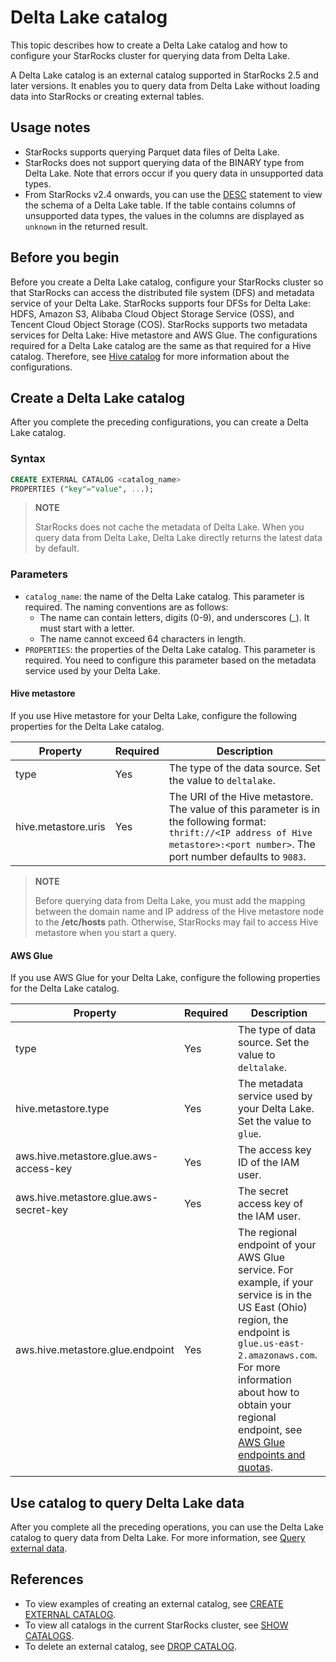 # Delta Lake catalog

This topic describes how to create a Delta Lake catalog and how to configure your StarRocks cluster for querying data from Delta Lake.

A Delta Lake catalog is an external catalog supported in StarRocks 2.5 and later versions. It enables you to query data from Delta Lake without loading data into StarRocks or creating external tables.

## Usage notes

- StarRocks supports querying Parquet data files of Delta Lake.
- StarRocks does not support querying data of the BINARY type from Delta Lake. Note that errors occur if you query data in unsupported data types.
- From StarRocks v2.4 onwards, you can use the [DESC](../../sql-reference/sql-statements/Utility/DESCRIBE.md) statement to view the schema of a Delta Lake table. If the table contains columns of unsupported data types, the values in the columns are displayed as `unknown` in the returned result.

## Before you begin

Before you create a Delta Lake catalog, configure your StarRocks cluster so that StarRocks can access the distributed file system (DFS) and metadata service of your Delta Lake. StarRocks supports four DFSs for Delta Lake: HDFS, Amazon S3, Alibaba Cloud Object Storage Service (OSS), and Tencent Cloud Object Storage (COS). StarRocks supports two metadata services for Delta Lake: Hive metastore and AWS Glue. The configurations required for a Delta Lake catalog are the same as that required for a Hive catalog. Therefore, see [Hive catalog](../catalog/hive_catalog.md#before-you-begin) for more information about the configurations.

## Create a Delta Lake catalog

After you complete the preceding configurations, you can create a Delta Lake catalog.

### Syntax

```SQL
CREATE EXTERNAL CATALOG <catalog_name> 
PROPERTIES ("key"="value", ...);
```

> **NOTE**
>
> StarRocks does not cache the metadata of Delta Lake. When you query data from Delta Lake, Delta Lake directly returns the latest data by default.

### Parameters

- `catalog_name`: the name of the Delta Lake catalog. This parameter is required. The naming conventions are as follows:
  - The name can contain letters, digits (0-9), and underscores (_). It must start with a letter.
  - The name cannot exceed 64 characters in length.
- `PROPERTIES`: the properties of the Delta Lake catalog. This parameter is required. You need to configure this parameter based on the metadata service used by your Delta Lake.

#### Hive metastore

If you use Hive metastore for your Delta Lake, configure the following properties for the Delta Lake catalog.

| **Property**        | **Required** | **Description**                                              |
| ------------------- | ------------ | ------------------------------------------------------------ |
| type                | Yes          | The type of the data source. Set the value to `deltalake`.   |
| hive.metastore.uris | Yes          | The URI of the Hive metastore. The value of this parameter is in the following format: `thrift://<IP address of Hive metastore>:<port number>`. The port number defaults to `9083`. |

> **NOTE**
>
> Before querying data from Delta Lake, you must add the mapping between the domain name and IP address of the Hive metastore node to the **/etc/hosts** path. Otherwise, StarRocks may fail to access Hive metastore when you start a query.

#### AWS Glue

If you use AWS Glue for your Delta Lake, configure the following properties for the Delta Lake catalog.

| **Property**                           | **Required** | **Description**                                              |
| -------------------------------------- | ------------ | ------------------------------------------------------------ |
| type                                   | Yes          | The type of data source. Set the value to `deltalake`.   |
| hive.metastore.type                    | Yes          | The metadata service used by your Delta Lake. Set the value to `glue`. |
| aws.hive.metastore.glue.aws-access-key | Yes          | The access key ID of the IAM user.                           |
| aws.hive.metastore.glue.aws-secret-key | Yes          | The secret access key of the IAM user.                       |
| aws.hive.metastore.glue.endpoint       | Yes          | The regional endpoint of your AWS Glue service. For example, if your service is in the US East (Ohio) region, the endpoint is `glue.us-east-2.amazonaws.com`. For more information about how to obtain your regional endpoint, see [AWS Glue endpoints and quotas](https://docs.aws.amazon.com/general/latest/gr/glue.html). |

## Use catalog to query Delta Lake data

After you complete all the preceding operations, you can use the Delta Lake catalog to query data from Delta Lake. For more information, see [Query external data](../catalog/query_external_data.md).

## References

- To view examples of creating an external catalog, see [CREATE EXTERNAL CATALOG](../../sql-reference/sql-statements/data-definition/CREATE%20EXTERNAL%20CATALOG.md).
- To view all catalogs in the current StarRocks cluster, see [SHOW CATALOGS](../../sql-reference/sql-statements/data-manipulation/SHOW%20CATALOGS.md).
- To delete an external catalog, see [DROP CATALOG](../../sql-reference/sql-statements/data-definition/DROP%20CATALOG.md).
